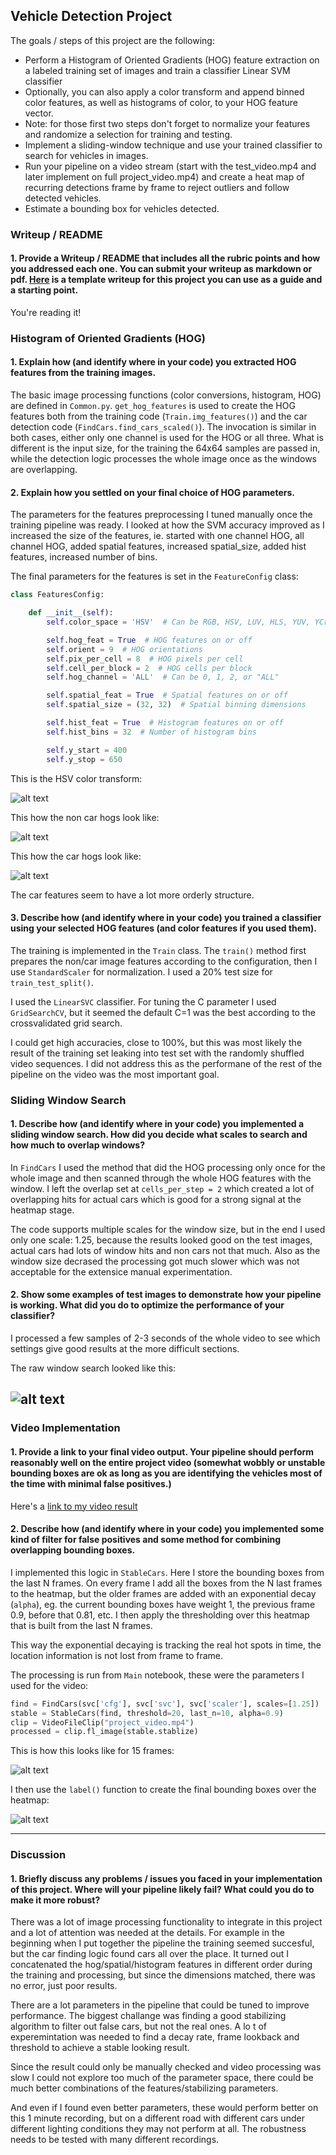 ## Vehicle Detection Project

The goals / steps of this project are the following:

* Perform a Histogram of Oriented Gradients (HOG) feature extraction on a labeled training set of images and train a classifier Linear SVM classifier
* Optionally, you can also apply a color transform and append binned color features, as well as histograms of color, to your HOG feature vector. 
* Note: for those first two steps don't forget to normalize your features and randomize a selection for training and testing.
* Implement a sliding-window technique and use your trained classifier to search for vehicles in images.
* Run your pipeline on a video stream (start with the test_video.mp4 and later implement on full project_video.mp4) and create a heat map of recurring detections frame by frame to reject outliers and follow detected vehicles.
* Estimate a bounding box for vehicles detected.

[//]: # (Image References)
[hsv]: ./output_images/hsv.png
[hog_car]: ./output_images/hog_car.png
[hog_nocar]: ./output_images/hog_nocar.png
[image1]: ./output_images/windows.png
[image2]: ./output_images/heatmaps.png
[image3]: ./output_images/stable.png

### Writeup / README

#### 1. Provide a Writeup / README that includes all the rubric points and how you addressed each one.  You can submit your writeup as markdown or pdf.  [Here](https://github.com/udacity/CarND-Vehicle-Detection/blob/master/writeup_template.md) is a template writeup for this project you can use as a guide and a starting point.

You're reading it!

### Histogram of Oriented Gradients (HOG)

#### 1. Explain how (and identify where in your code) you extracted HOG features from the training images.


The basic image processing functions (color conversions, histogram, HOG) are defined in `Common.py`. `get_hog_features` is used to create the HOG features both from the training code (`Train.img_features()`) and the car detection code (`FindCars.find_cars_scaled()`). The invocation is similar in both cases, either only one channel is used for the HOG or all three. What is different is the input size, for the training the 64x64 samples are passed in, while the detection logic processes the whole image once as the windows are overlapping.


#### 2. Explain how you settled on your final choice of HOG parameters.

The parameters for the features preprocessing I tuned manually once the training pipeline was ready. I looked at how the SVM accuracy improved as I increased the size of the features, ie. started with one channel HOG, all channel HOG, added spatial features, increased spatial_size, added hist features, increased number of bins.

The final parameters for the features is set in the `FeatureConfig` class:

```python
class FeaturesConfig:

    def __init__(self):
        self.color_space = 'HSV'  # Can be RGB, HSV, LUV, HLS, YUV, YCrCb

        self.hog_feat = True  # HOG features on or off
        self.orient = 9  # HOG orientations
        self.pix_per_cell = 8  # HOG pixels per cell
        self.cell_per_block = 2  # HOG cells per block
        self.hog_channel = 'ALL'  # Can be 0, 1, 2, or "ALL"

        self.spatial_feat = True  # Spatial features on or off
        self.spatial_size = (32, 32)  # Spatial binning dimensions

        self.hist_feat = True  # Histogram features on or off
        self.hist_bins = 32  # Number of histogram bins

        self.y_start = 400
        self.y_stop = 650
```

This is the HSV color transform:

![alt text][hsv]

This how the non car hogs look like:

![alt text][hog_nocar]

This how the car hogs look like:

![alt text][hog_car]

The car features seem to have a lot more orderly structure.

#### 3. Describe how (and identify where in your code) you trained a classifier using your selected HOG features (and color features if you used them).

The training is implemented in the `Train` class. The `train()` method first prepares the non/car image features according to the configuration, then I use `StandardScaler` for normalization. I used a 20% test size for `train_test_split()`.

I used the `LinearSVC` classifier. For tuning the C parameter I used `GridSearchCV`, but it seemed the default C=1 was the best according to the crossvalidated grid search.

I could get high accuracies, close to 100%, but this was most likely the result of the training set leaking into test set with the randomly shuffled video sequences. I did not address this as the performane of the rest of the pipeline on the video was the most important goal.


### Sliding Window Search

#### 1. Describe how (and identify where in your code) you implemented a sliding window search.  How did you decide what scales to search and how much to overlap windows?

In `FindCars` I used the method that did the HOG processing only once for the whole image and then scanned through the whole HOG features with the window. I left the overlap set at `cells_per_step = 2` which created a lot of overlapping hits for actual cars which is good for a strong signal at the heatmap stage.

The code supports multiple scales for the window size, but in the end I used only one scale: 1.25, because the results looked good on the test images, actual cars had lots of window hits and non cars not that much. Also as the window size decrased the processing got much slower which was not acceptable for the extensice manual experimentation.

#### 2. Show some examples of test images to demonstrate how your pipeline is working.  What did you do to optimize the performance of your classifier?

I processed a few samples of 2-3 seconds of the whole video to see which settings give good results at the more difficult sections.

The raw window search looked like this:

![alt text][image1]
---

### Video Implementation

#### 1. Provide a link to your final video output.  Your pipeline should perform reasonably well on the entire project video (somewhat wobbly or unstable bounding boxes are ok as long as you are identifying the vehicles most of the time with minimal false positives.)

Here's a [link to my video result](./processed_video.mp4)


#### 2. Describe how (and identify where in your code) you implemented some kind of filter for false positives and some method for combining overlapping bounding boxes.


I implemented this logic in `StableCars`. Here I store the bounding boxes from the last N frames. On every frame I add all the boxes from the N last frames to the heatmap, but the older frames are added with an exponential decay (`alpha`), eg. the current bounding boxes have weight 1, the previous frame 0.9, before that 0.81, etc. I then apply the thresholding over this heatmap that is built from the last N frames.

This way the exponential decaying is tracking the real hot spots in time, the location information is not lost from frame to frame.

The processing is run from `Main` notebook, these were the parameters I used for the video:


```python
find = FindCars(svc['cfg'], svc['svc'], svc['scaler'], scales=[1.25])
stable = StableCars(find, threshold=20, last_n=10, alpha=0.9)
clip = VideoFileClip("project_video.mp4")
processed = clip.fl_image(stable.stablize)
```

This is how this looks like for 15 frames:

![alt text][image2]

I then use the `label()` function to create the final bounding boxes over the heatmap:

![alt text][image3]


---

### Discussion

#### 1. Briefly discuss any problems / issues you faced in your implementation of this project.  Where will your pipeline likely fail?  What could you do to make it more robust?

There was a lot of image processing functionality to integrate in this project and a lot of attention was needed at the details. For example in the beginning when I put together the pipeline the training seemed succesful, but the car finding logic found cars all over the place. It turned out I concatenated the hog/spatial/histogram features in different order during the training and processing, but since the dimensions matched, there was no error, just poor results.

There are a lot parameters in the pipeline that could be tuned to improve performance. The biggest challange was finding a good stabilizing algorithm to filter out false cars, but not the real ones. A lo t of experemintation was needed to find a decay rate, frame lookback and threshold to achieve a stable looking result.

Since the result could only be manually checked and video processing was slow I could not explore too much of the parameter space, there could be much better combinations of the features/stabilizing parameters.

And even if I found even better parameters, these would perform better on this 1 minute recording, but on a different road with different cars under different lighting conditions they may not perform at all. The robustness needs to be tested with many different recordings.